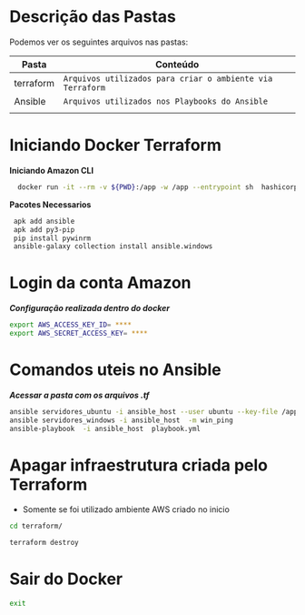 # Descrição das Pastas

Podemos ver os seguintes arquivos nas pastas:

|Pasta                |Conteúdo                 |
|----------------|-------------------------------|
|terraform|`Arquivos utilizados para criar o ambiente via Terraform`            
|Ansible|`Arquivos utilizados nos Playbooks do Ansible`
            |



# Iniciando Docker Terraform

 **Iniciando Amazon CLI**
```sh
  docker run -it --rm -v ${PWD}:/app -w /app --entrypoint sh  hashicorp/terraform:light
```
   **Pacotes Necessarios** 
```sh
 apk add ansible
 apk add py3-pip
 pip install pywinrm
 ansible-galaxy collection install ansible.windows
```


# Login da conta Amazon
***Configuração realizada dentro do docker***

```sh
export AWS_ACCESS_KEY_ID= ****
export AWS_SECRET_ACCESS_KEY= ****
```


# Comandos uteis no Ansible

***Acessar a pasta com os arquivos .tf***
```sh
ansible servidores_ubuntu -i ansible_host --user ubuntu --key-file /app/Ansible/terraform.pem -m ping
ansible servidores_windows -i ansible_host  -m win_ping
ansible-playbook  -i ansible_host  playbook.yml
```


# Apagar infraestrutura criada pelo Terraform
- Somente se foi utilizado ambiente AWS criado no inicio

```sh
cd terraform/
```
```sh
terraform destroy
 ```

 # Sair do Docker
 
```sh
exit
```
